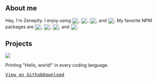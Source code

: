 <!-- Presets

<a href="https://google.com">
<kbd><img src="https://upload.wikimedia.org/wikipedia/commons/thumb/5/53/Google_%22G%22_Logo.svg/2048px-Google_%22G%22_Logo.svg.png" width="20" align="center"></kbd>
</a>

 -->
## About me
Hey, I'm Zenepity. I enjoy using <img alt="Javascript" src="https://cdn.iconscout.com/icon/free/png-512/javascript-2752148-2284965.png" width="20" align="center">, <img alt="Typescript" src="https://upload.wikimedia.org/wikipedia/commons/4/4c/Typescript_logo_2020.svg
" width="20" align="center">, <img alt="JSON" src="https://upload.wikimedia.org/wikipedia/commons/thumb/c/c9/JSON_vector_logo.svg/2048px-JSON_vector_logo.svg.png
" width="20" align="center">, and <img alt="HTML5" src="https://www.pngrepo.com/png/183637/512/html5.png
" width="20" align="center">. My favorite NPM packages are <img alt="Express" src="https://images.tute.io/tute/topic/express-js.png" width="20" align="center">, <img alt="discord.js" src="https://discord.js.org/static/logo-square.png" width="20" align="center">, <img alt="dbd.js" src="https://styles.redditmedia.com/t5_3rdcz2/styles/communityIcon_mwfeed0wxpc61.png?width=256&s=c600f32fefc6cba4f34f2a9ee176401ae5313fb6" width="20" align="center">, and <img alt="node-fetch" src="https://avatars.githubusercontent.com/u/59502381?s=200&v=4" width="20" align="center">.

## Projects
<a href="https://github.com/zenepity/HelloWorld">
<img src="https://camo.githubusercontent.com/187345915e626f7276c40164ccea1293e22b325b5c129de8aa7907e171b0f485/68747470733a2f2f692e696d6775722e636f6d2f6a3376775533462e706e67">
</a>

Printing "Hello, world!" in every coding language.

<a href="https://github.com/zenepity/HelloWorld">
<kbd>View on Github</kbd></a><a href="https://github.com/zenepity/HelloWorld/archive/refs/heads/main.zip"><kbd>Download</kbd></a>
</a>
